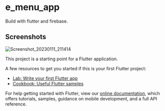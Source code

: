 # e_menu_app

Build with flutter and firebase.

## Screenshots

![Screenshot_20230111_211414](https://user-images.githubusercontent.com/90899681/211830715-4136baf6-3fa0-4757-94ef-0c6ea78965ea.png)

This project is a starting point for a Flutter application.

A few resources to get you started if this is your first Flutter project:

- [Lab: Write your first Flutter app](https://flutter.dev/docs/get-started/codelab)
- [Cookbook: Useful Flutter samples](https://flutter.dev/docs/cookbook)

For help getting started with Flutter, view our
[online documentation](https://flutter.dev/docs), which offers tutorials,
samples, guidance on mobile development, and a full API reference.
